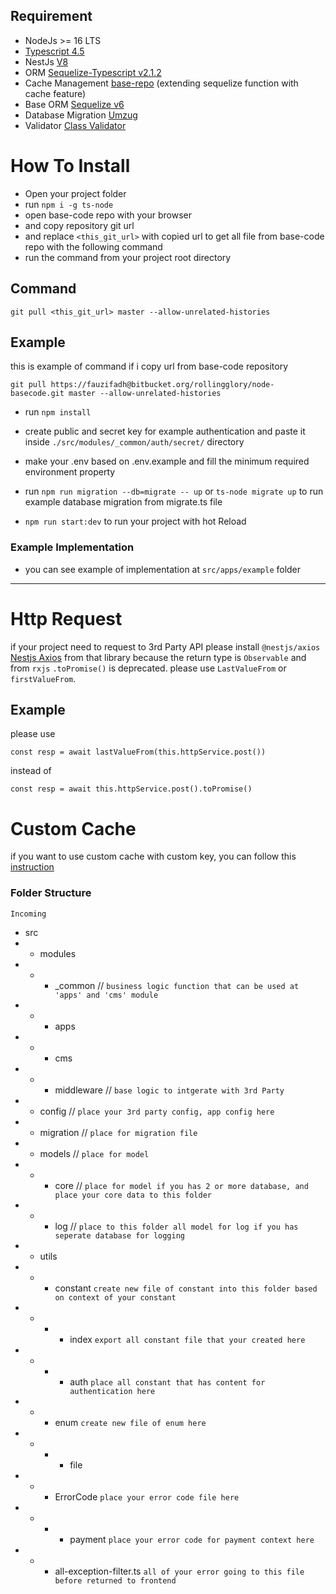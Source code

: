 ## Requirement
- NodeJs >= 16 LTS 
- [Typescript 4.5](https://www.typescriptlang.org/docs/)
- NestJs [V8](https://nestjs.com/)
- ORM [Sequelize-Typescript v2.1.2](https://www.npmjs.com/package/sequelize-typescript)
- Cache Management [base-repo](https://github.com/FauziFadhi/base-repo) (extending sequelize function with cache feature)
- Base ORM [Sequelize v6](https://sequelize.org/master/)
- Database Migration [Umzug](https://github.com/sequelize/umzug)
- Validator [Class Validator](https://github.com/typestack/class-validator)

# How To Install


- Open your project folder
- run ``` npm i -g ts-node ```
- open base-code repo with your browser
- and copy repository git url
- and replace `<this_git_url>` with copied url to get all file from base-code repo with the following command
- run the command from your project root directory
## Command
```
git pull <this_git_url> master --allow-unrelated-histories
```
## Example
this is example of command if i copy url from base-code repository
```
git pull https://fauzifadh@bitbucket.org/rollingglory/node-basecode.git master --allow-unrelated-histories
```
- run `npm install`
- create public and secret key for example authentication and paste it inside `./src/modules/_common/auth/secret/` directory
- make your .env based on .env.example and fill the minimum required environment property
- run `npm run migration --db=migrate -- up` or `ts-node migrate up` to run example database migration from migrate.ts file

- `npm run start:dev` to run your project with hot Reload

### Example Implementation
- you can see example of implementation at `src/apps/example` folder

----

# Http Request
if your project need to request to 3rd Party API please install `@nestjs/axios` [Nestjs Axios](https://www.npmjs.com/package/@nestjs/axios)
from that library because the return type is `Observable` and from `rxjs` `.toPromise()` is deprecated.
please use `LastValueFrom` or `firstValueFrom`.
## Example
please use
```
const resp = await lastValueFrom(this.httpService.post())
```
instead of
```
const resp = await this.httpService.post().toPromise()

```

# Custom Cache
if you want to use custom cache with custom key, you can follow this [instruction](https://docs.nestjs.com/techniques/caching#interacting-with-the-cache-store)
### Folder Structure

 ```Incoming```

 - src
 - - modules
 - - - _common // `business logic function that can be used at 'apps' and 'cms' module`
 - - - apps
 - - - cms
 - - - middleware // `base logic to intgerate with 3rd Party`
 - - config // `place your 3rd party config, app config here`
 - - migration // `place for migration file`
 - - models // `place for model`
 - - - core // `place for model if you has 2 or more database, and place your core data to this folder`
 - - - log // `place to this folder all model for log if you has seperate database for logging`
 - - utils
 - - - constant `create new file of constant into this folder based on context of your constant`
 - - - - index `export all constant file that your created here`
 - - - - auth `place all constant that has content for authentication here`
 - - - enum `create new file of enum here`
 - - - - file
 - - - ErrorCode `place your error code file here`
 - - - - payment `place your error code for payment context here`
 - - - all-exception-filter.ts `all of your error going to this file before returned to frontend`